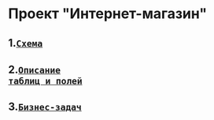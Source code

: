 # Проект "Интернет-магазин"

## 1.<code>[Схема](https://github.com/Denis-Karikh/SUBD/blob/a6f40ff339b6134ceb4359e6c2584d29e6b99e14/lesson-1/%D0%A1%D1%85%D0%B5%D0%BC%D0%B0.PNG)</code>

## 2.<code>[Описание таблиц и полей](https://github.com/Denis-Karikh/SUBD/blob/main/lesson-1/%D1%82%D0%B0%D0%B1%D0%BB%D0%B8%D1%86%D1%8B-%D0%BF%D0%BE%D0%BB%D1%8F.md)</code>

## 3.<code>[Бизнес-задач](https://github.com/Denis-Karikh/SUBD/blob/main/lesson-1/%D0%91%D0%B8%D0%B7%D0%BD%D0%B5%D1%81-%D0%B7%D0%B0%D0%B4%D0%B0%D1%87%D0%B8.md)</code>


